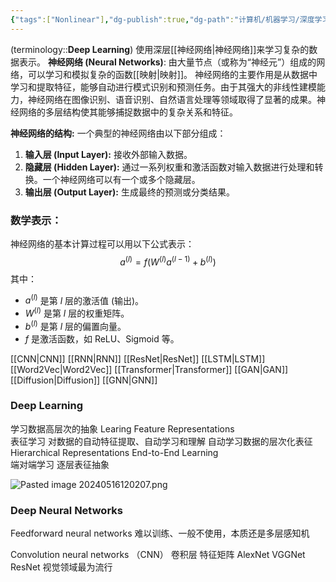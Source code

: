 ```yaml
---
{"tags":["Nonlinear"],"dg-publish":true,"dg-path":"计算机/机器学习/深度学习.md","permalink":"/计算机/机器学习/深度学习/","dgPassFrontmatter":true,"noteIcon":"","created":"2024-05-21T15:20:28.454+08:00","updated":"2024-11-11T16:32:29.149+08:00"}
---
```




(terminology::**Deep Learning**)
使用深层[[神经网络\|神经网络]]来学习复杂的数据表示。 
**神经网络 (Neural Networks)**: 由大量节点（或称为“神经元”）组成的网络，可以学习和模拟复杂的函数[[映射\|映射]]。
神经网络的主要作用是从数据中学习和提取特征，能够自动进行模式识别和预测任务。由于其强大的非线性建模能力，神经网络在图像识别、语音识别、自然语言处理等领域取得了显著的成果。神经网络的多层结构使其能够捕捉数据中的复杂关系和特征。

**神经网络的结构:** 一个典型的神经网络由以下部分组成：
1. **输入层 (Input Layer):** 接收外部输入数据。
2. **隐藏层 (Hidden Layer):** 通过一系列权重和激活函数对输入数据进行处理和转换。一个神经网络可以有一个或多个隐藏层。
3. **输出层 (Output Layer):** 生成最终的预测或分类结果。
### 数学表示：
神经网络的基本计算过程可以用以下公式表示：
$$a^{(l)}=f(W^{(l)}a^{(l-1)}+b^{(l)})$$
其中：
-  $a^{(l)}$ 是第 $l$ 层的激活值 (输出)。
-  $W^{(l)}$ 是第 $l$ 层的权重矩阵。
-  $b^{(l)}$ 是第 $l$ 层的偏置向量。
- $f$ 是激活函数，如 ReLU、Sigmoid 等。

[[CNN\|CNN]]
[[RNN\|RNN]]
[[ResNet\|ResNet]]
[[LSTM\|LSTM]]
[[Word2Vec\|Word2Vec]]
[[Transformer\|Transformer]]
[[GAN\|GAN]]
[[Diffusion\|Diffusion]]
[[GNN\|GNN]]

### Deep Learning 
学习数据高层次的抽象 
Learing  Feature Representations  
表征学习
对数据的自动特征提取、自动学习和理解
自动学习数据的层次化表征
Hierarchical Representations
End-to-End  Learning  
端对端学习
逐层表征抽象

![Pasted image 20240516120207.png](/img/user/Functional%20files/Photo%20Resources/Pasted%20image%2020240516120207.png)

### Deep Neural Networks 
Feedforward neural networks
难以训练、一般不使用，本质还是多层感知机

Convolution  neural networks （CNN）
卷积层
特征矩阵
	AlexNet 
	VGGNet
	ResNet  视觉领域最为流行
